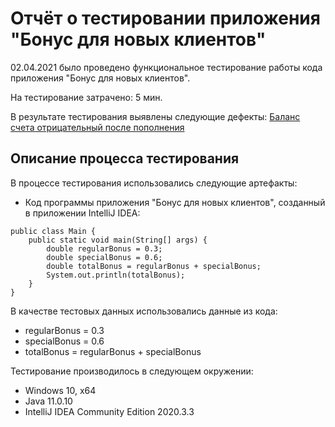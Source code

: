 # Отчёт о тестировании приложения "Бонус для новых клиентов"


02.04.2021 было проведено функциональное тестирование работы кода приложения "Бонус для новых клиентов".

На тестирование затрачено: 5 мин.

В результате тестирования выявлены следующие дефекты:
[Баланс счета отрицательный после пополнения](https://github.com/NadezdaBerd/Money-Transfer-Report/issues/1#issue-848780377)

## Описание процесса тестирования

В процессе тестирования использовались следующие артефакты:
* Код программы приложения "Бонус для новых клиентов", созданный в приложении IntelliJ IDEA:
```
public class Main {
    public static void main(String[] args) {
        double regularBonus = 0.3;
        double specialBonus = 0.6;
        double totalBonus = regularBonus + specialBonus;
        System.out.println(totalBonus);
    }
}
```


В качестве тестовых данных использовались данные из кода:
* regularBonus = 0.3
* specialBonus = 0.6
* totalBonus = regularBonus + specialBonus

Тестирование производилось в следующем окружении:
* Windows 10, х64
* Java 11.0.10
* IntelliJ IDEA Community Edition 2020.3.3